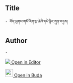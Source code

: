 ## Title
	- བོད་ལུགས་གསོ་རིག་རྩ་ཆེའི་དཔེ་རྙིང་ཀུན་བཏུས།


## Author
	- 



[<img src="https://img.icons8.com/color/25/000000/edit-property.png"> Open in Editor](http://editor.openpecha.org/P002966)

[<img width="25" src="https://library.bdrc.io/icons/BUDA-small.svg"> Open in Buda](https://library.bdrc.io/show/bdr:IE0OPP002966)
